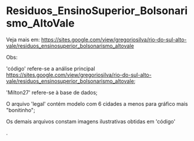 # Residuos_EnsinoSuperior_Bolsonarismo_AltoVale
Veja mais em: https://sites.google.com/view/gregoriosilva/rio-do-sul-alto-vale/residuos_ensinosuperior_bolsonarismo_altovale

Obs:

'código' refere-se a análise principal https://sites.google.com/view/gregoriosilva/rio-do-sul-alto-vale/residuos_ensinosuperior_bolsonarismo_altovale;

'Milton27' refere-se à base de dados;

O arquivo 'legal' contém modelo com 6 cidades a menos para gráfico mais "bonitinho";

Os demais arquivos constam imagens ilustrativas obtidas em 'código'

.
